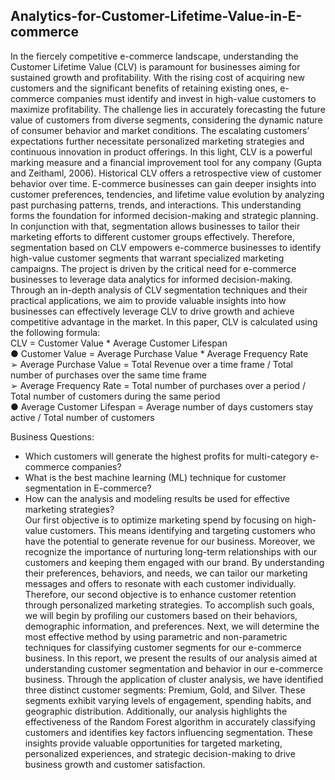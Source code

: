 **Analytics-for-Customer-Lifetime-Value-in-E-commerce**
-----------------------------------------------------
In the fiercely competitive e-commerce landscape, understanding the Customer Lifetime Value (CLV) is paramount for businesses aiming for sustained growth and profitability. With the rising cost of acquiring new customers and the significant benefits of retaining existing ones, e-commerce companies must identify and invest in high-value customers to maximize profitability. The challenge lies in accurately forecasting the future value of customers from diverse segments, considering the dynamic nature of consumer behavior and market conditions. The escalating customers’ expectations further necessitate personalized marketing strategies and continuous innovation in product offerings. In this light, CLV is a powerful marking measure and a financial improvement tool for any company (Gupta and Zeithaml, 2006). Historical CLV offers a retrospective view of customer behavior over time. E-commerce businesses can gain deeper insights into customer preferences, tendencies, and lifetime value evolution by analyzing past purchasing patterns, trends, and interactions. This understanding forms the foundation for informed decision-making and strategic planning. In conjunction with that, segmentation allows businesses to tailor their marketing efforts to different customer groups effectively. Therefore, segmentation based on CLV empowers e-commerce businesses to identify high-value customer segments that warrant specialized marketing campaigns. The project is driven by the critical need for e-commerce businesses to leverage data analytics for informed decision-making. Through an in-depth analysis of CLV segmentation techniques and their practical applications, we aim to provide valuable insights into how businesses can effectively leverage CLV to drive growth and achieve competitive advantage in the market. In this paper, CLV is calculated using the following formula:<br />
CLV = Customer Value * Average Customer Lifespan <br />
● Customer Value = Average Purchase Value * Average Frequency Rate <br />
➢ Average Purchase Value = Total Revenue over a time frame / Total number of purchases over the same time frame <br />
➢ Average Frequency Rate = Total number of purchases over a period / Total number of customers during the same period <br />
● Average Customer Lifespan = Average number of days customers stay active / Total number of customers <br />

Business Questions:<br />
- Which customers will generate the highest profits for multi-category e-commerce companies? <br />
- What is the best machine learning (ML) technique for customer segmentation in E-commerce? <br />
- How can the analysis and modeling results be used for effective marketing strategies? <br />
Our first objective is to optimize marketing spend by focusing on high-value customers. This means identifying and targeting customers who have the potential to generate revenue for our business. Moreover, we recognize the importance of nurturing long-term relationships with our customers and keeping them engaged with our brand. By understanding their preferences, behaviors, and needs, we can tailor our marketing messages and offers to resonate with each customer individually. Therefore, our second objective is to enhance customer retention through personalized marketing strategies. To accomplish such goals, we will begin by profiling our customers based on their behaviors, demographic information, and preferences. Next, we will determine the most effective method by using parametric and non-parametric techniques for classifying customer segments for our e-commerce business.
In this report, we present the results of our analysis aimed at understanding customer segmentation and behavior in our e-commerce business. Through the application of cluster analysis, we have identified three distinct customer segments: Premium, Gold, and Silver. These segments exhibit varying levels of engagement, spending habits, and geographic distribution. Additionally, our analysis highlights the effectiveness of the Random Forest algorithm in accurately classifying customers and identifies key factors influencing segmentation. These insights provide valuable opportunities for targeted marketing, personalized experiences, and strategic decision-making to drive business growth and customer satisfaction.
